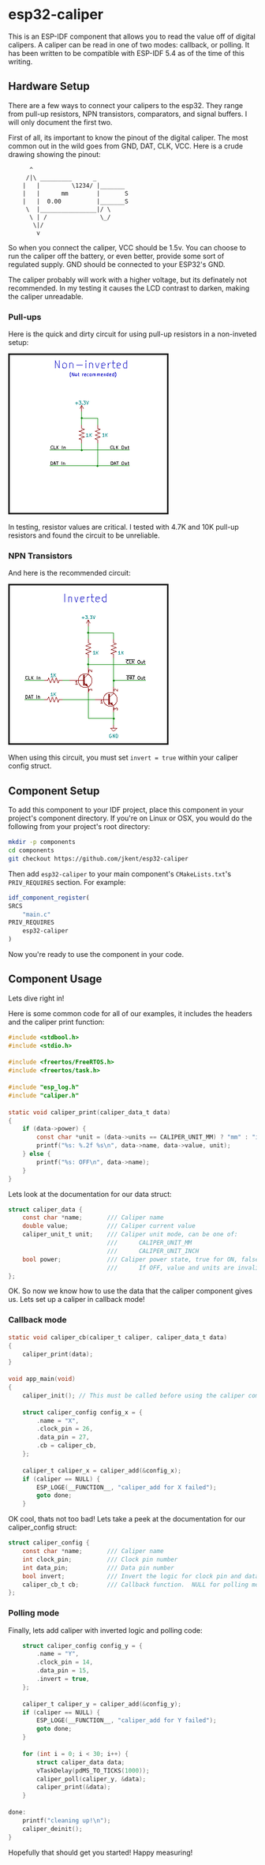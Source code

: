 # esp32-caliper

This is an ESP-IDF component that allows you to read the value off of digital
calipers.  A caliper can be read in one of two modes: callback, or polling. It
has been written to be compatible with ESP-IDF 5.4 as of the time of this
writing.

## Hardware Setup

There are a few ways to connect your calipers to the esp32.  They range from
pull-up resistors, NPN transistors, comparators, and signal buffers.  I will
only document the first two.

First of all, its important to know the pinout of the digital caliper.  The
most common out in the wild goes from GND, DAT, CLK, VCC.  Here is a crude
drawing showing the pinout:

```
      ^
     /|\ _________      _
    |   |         \1234/ |_______
    |   |      mm        |       S
    |   |  0.00          |_______S
     \  |________________|/ \
      \ | /               \_/
       \|/
        v
```

So when you connect the caliper, VCC should be 1.5v.  You can choose to run the
caliper off the battery, or even better, provide some sort of regulated supply.
GND should be connected to your ESP32's GND.

The caliper probably will work with a higher voltage, but its definately not
recommended.  In my testing it causes the LCD contrast to darken, making the
caliper unreadable.

### Pull-ups

Here is the quick and dirty circuit for using pull-up resistors in a
non-inveted setup:

![Pull-up Circuit](docs/pullup_schematic.png?raw=true)

In testing, resistor values are critical.  I tested with 4.7K and 10K pull-up
resistors and found the circuit to be unreliable.


### NPN Transistors

And here is the recommended circuit:

![NPN Transistor Circuit](docs/transistor_schematic.png?raw=true)

When using this circuit, you must set `invert = true` within your caliper
config struct.

## Component Setup

To add this component to your IDF project, place this component in your
project's component directory.  If you're on Linux or OSX, you would do the
following from your project's root directory:

```sh
mkdir -p components
cd components
git checkout https://github.com/jkent/esp32-caliper
```

Then add `esp32-caliper` to your main component's `CMakeLists.txt`'s
`PRIV_REQUIRES` section.  For example:

```cmake
idf_component_register(
SRCS
    "main.c"
PRIV_REQUIRES
    esp32-caliper
)
```

Now you're ready to use the component in your code.

## Component Usage

Lets dive right in!

Here is some common code for all of our examples, it includes the headers and
the caliper print function:

```c
#include <stdbool.h>
#include <stdio.h>

#include <freertos/FreeRTOS.h>
#include <freertos/task.h>

#include "esp_log.h"
#include "caliper.h"

static void caliper_print(caliper_data_t data)
{
    if (data->power) {
        const char *unit = (data->units == CALIPER_UNIT_MM) ? "mm" : "in";
        printf("%s: %.2f %s\n", data->name, data->value, unit);
    } else {
        printf("%s: OFF\n", data->name);
    }
}
```

Lets look at the documentation for our data struct:

```c
struct caliper_data {
    const char *name;       /// Caliper name
    double value;           /// Caliper current value
    caliper_unit_t unit;    /// Caliper unit mode, can be one of:
                            ///      CALIPER_UNIT_MM
                            ///      CALIPER_UNIT_INCH
    bool power;             /// Caliper power state, true for ON, false for OFF
                            ///      If OFF, value and units are invalid
};
```

OK. So now we know how to use the data that the caliper component gives us.
Lets set up a caliper in callback mode!

### Callback mode

```c
static void caliper_cb(caliper_t caliper, caliper_data_t data)
{
    caliper_print(data);
}

void app_main(void)
{
    caliper_init(); // This must be called before using the caliper component

    struct caliper_config config_x = {
        .name = "X",
        .clock_pin = 26,
        .data_pin = 27,
        .cb = caliper_cb,
    };

    caliper_t caliper_x = caliper_add(&config_x);
    if (caliper == NULL) {
        ESP_LOGE(__FUNCTION__, "caliper_add for X failed");
        goto done;
    }
```

OK cool, thats not too bad!  Lets take a peek at the documentation for our
caliper_config struct:

```c
struct caliper_config {
    const char *name;       /// Caliper name
    int clock_pin;          /// Clock pin number
    int data_pin;           /// Data pin number
    bool invert;            /// Invert the logic for clock pin and data pin
    caliper_cb_t cb;        /// Callback function.  NULL for polling mode
};
```

### Polling mode

Finally, lets add caliper with inverted logic and polling code:

```c
    struct caliper_config config_y = {
        .name = "Y",
        .clock_pin = 14,
        .data_pin = 15,
        .invert = true,
    };

    caliper_t caliper_y = caliper_add(&config_y);
    if (caliper == NULL) {
        ESP_LOGE(__FUNCTION__, "caliper_add for Y failed");
        goto done;
    }

    for (int i = 0; i < 30; i++) {
        struct caliper_data data;
        vTaskDelay(pdMS_TO_TICKS(1000));
        caliper_poll(caliper_y, &data);
        caliper_print(&data);
    }

done:
    printf("cleaning up!\n");
    caliper_deinit();
}
```

Hopefully that should get you started!  Happy measuring!
